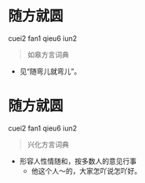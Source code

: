 # 随方就圆
cuei2 fan1 qieu6 iun2
> 如皋方言词典
- 见“随弯儿就弯儿”。

# 随方就圆
cuei2 fan1 qieu6 iun2
> 兴化方言词典
- 形容人性情随和，按多数人的意见行事
  - 他这个人～的，大家怎吖说怎吖好。
